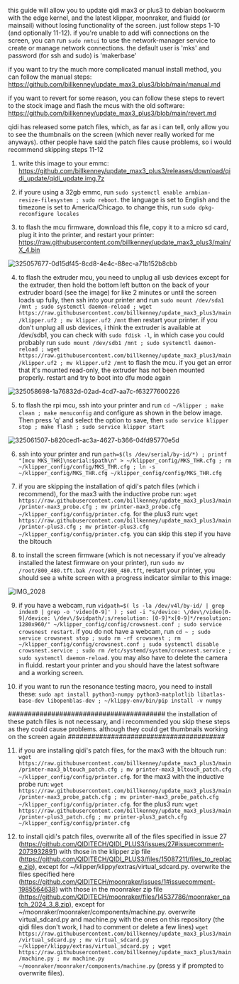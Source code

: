 this guide will allow you to update qidi max3 or plus3 to debian bookworm with the edge kernel, and the latest klipper, moonraker, and fluidd (or mainsail) without losing functionality of the screen. just follow steps 1-10 (and optionally 11-12). if you're unable to add wifi connections on the screen, you can run `sudo nmtui` to use the network-manager service to create or manage network connections. the default user is 'mks' and password (for ssh and sudo) is 'makerbase'

if you want to try the much more complicated manual install method, you can follow the manual steps: https://github.com/billkenney/update_max3_plus3/blob/main/manual.md

if you want to revert for some reason, you can follow these steps to revert to the stock image and flash the mcus with the old software: https://github.com/billkenney/update_max3_plus3/blob/main/revert.md

qidi has released some patch files, which, as far as i can tell, only allow you to see the thumbnails on the screen (which never really worked for me anyways). other people have said the patch files cause problems, so i would recommend skipping steps 11-12

1. write this image to your emmc: https://github.com/billkenney/update_max3_plus3/releases/download/qidi_update/qidi_update.img.7z

2. if youre using a 32gb emmc, run `sudo systemctl enable armbian-resize-filesystem ; sudo reboot`. the language is set to English and the timezone is set to America/Chicago. to change this, run `sudo dpkg-reconfigure locales`

3. to flash the mcu firmware, download this file, copy it to a micro sd card, plug it into the printer, and restart your printer: https://raw.githubusercontent.com/billkenney/update_max3_plus3/main/X_4.bin

![325057677-0d15df45-8cd8-4e4c-88ec-a71b152b8cbb](https://github.com/billkenney/update_max3_plus3/assets/30010560/ce1f6465-d539-4137-80bd-90f31bab7661)

4. to flash the extruder mcu, you need to unplug all usb devices except for the extruder, then hold the bottom left button on the back of your extruder board (see the image) for like 2 minutes or until the screen loads up fully, then ssh into your printer and run `sudo mount /dev/sda1 /mnt ; sudo systemctl daemon-reload ; wget https://raw.githubusercontent.com/billkenney/update_max3_plus3/main/klipper.uf2 ; mv klipper.uf2 /mnt` then restart your printer. if you don't unplug all usb devices, i think the extruder is available at /dev/sdb1, you can check with `sudo fdisk -l`, in which case you could probably run `sudo mount /dev/sdb1 /mnt ; sudo systemctl daemon-reload ; wget https://raw.githubusercontent.com/billkenney/update_max3_plus3/main/klipper.uf2 ; mv klipper.uf2 /mnt` to flash the mcu. if you get an error that it's mounted read-only, the extruder has not been mounted properly. restart and try to boot into dfu mode again

![325058698-1a76832d-02ad-4cd7-aa7c-f63277600226](https://github.com/billkenney/update_max3_plus3/assets/30010560/46a879b1-d77c-468d-b7ab-371fcdcf8673)

5. to flash the rpi mcu, ssh into your printer and run `cd ~/klipper ; make clean ; make menuconfig` and configure as shown in the below image. Then press 'q' and select the option to save, then `sudo service klipper stop ; make flash ; sudo service klipper start`

![325061507-b820ced1-ac3a-4627-b366-04fd95770e5d](https://github.com/billkenney/update_max3_plus3/assets/30010560/de954ba9-a158-42d0-b564-d3a71169f4bc)

6. ssh into your printer and run `path=$(ls /dev/serial/by-id/*) ; printf "[mcu MKS_THR]\nserial:$path\n" > ~/klipper_config/MKS_THR.cfg ; rm ~/klipper_config/config/MKS_THR.cfg ; ln -s ~/klipper_config/MKS_THR.cfg ~/klipper_config/config/MKS_THR.cfg`

7. if you are skipping the installation of qidi's patch files (which i recommend), for the max3 with the inductive probe run: `wget https://raw.githubusercontent.com/billkenney/update_max3_plus3/main/printer-max3_probe.cfg ; mv printer-max3_probe.cfg ~/klipper_config/config/printer.cfg`. for the plus3 run: `wget https://raw.githubusercontent.com/billkenney/update_max3_plus3/main/printer-plus3.cfg ; mv printer-plus3.cfg ~/klipper_config/config/printer.cfg`. you can skip this step if you have the bltouch

8. to install the screen firmware (which is not necessary if you've already installed the latest firmware on your printer), run `sudo mv /root/800_480.tft.bak /root/800_480.tft`, restart your printer, you should see a white screen with a progress indicator similar to this image:

![IMG_2028](https://github.com/billkenney/update_max3_plus3/assets/30010560/f5cf29b5-9c42-475f-9e84-a78b302265bf)

9. if you have a webcam, run `vidpath=$( ls -la /dev/v4l/by-id/ | grep index0 | grep -o 'video[0-9]' ) ; sed -i "s/device: \/dev\/video[0-9]/device: \/dev\/$vidpath/;s/resolution: [0-9]*x[0-9]*/resolution: 1280x960/" ~/klipper_config/config/crowsnest.conf ; sudo service crowsnest restart`. if you do not have a webcam, run `cd ~ ; sudo service crowsnest stop ; sudo rm -rf crowsnest ; rm ~/klipper_config/config/crowsnest.conf ; sudo systemctl disable crowsnest.service ; sudo rm /etc/systemd/system/crowsnest.service ; sudo systemctl daemon-reload`. you may also have to delete the camera in fluidd. restart your printer and you should have the latest software and a working screen. 

10. if you want to run the resonance testing macro, you need to install these: `sudo apt install python3-numpy python3-matplotlib libatlas-base-dev libopenblas-dev ; ~/klippy-env/bin/pip install -v numpy`

########################################
the installation of these patch files is not necessary, and i recommended you skip these steps as they could cause problems. although they could get thumbnails working on the screen again
########################################

11. if you are installing qidi's patch files, for the max3 with the bltouch run: `wget https://raw.githubusercontent.com/billkenney/update_max3_plus3/main/printer-max3_bltouch_patch.cfg ; mv printer-max3_bltouch_patch.cfg ~/klipper_config/config/printer.cfg`. for the max3 with the inductive probe run: `wget https://raw.githubusercontent.com/billkenney/update_max3_plus3/main/printer-max3_probe_patch.cfg ; mv printer-max3_probe_patch.cfg ~/klipper_config/config/printer.cfg`. for the plus3 run: `wget https://raw.githubusercontent.com/billkenney/update_max3_plus3/main/printer-plus3_patch.cfg ; mv printer-plus3_patch.cfg ~/klipper_config/config/printer.cfg`

12. to install qidi's patch files, overwrite all of the files specified in issue 27 (https://github.com/QIDITECH/QIDI_PLUS3/issues/27#issuecomment-2073932891) with those in the klipper zip file (https://github.com/QIDITECH/QIDI_PLUS3/files/15087211/files_to_replace.zip), except for ~/klipper/klippy/extras/virtual_sdcard.py. overwrite the files specified here (https://github.com/QIDITECH/moonraker/issues/1#issuecomment-1985564638) with those in the moonraker zip file (https://github.com/QIDITECH/moonraker/files/14537786/moonraker_patch_2024_3_8.zip), except for ~/moonraker/moonraker/components/machine.py. overwrite virtual_sdcard.py and machine.py with the ones on this repository (the qidi files don't work, I had to comment or delete a few lines) `wget https://raw.githubusercontent.com/billkenney/update_max3_plus3/main/virtual_sdcard.py ; mv virtual_sdcard.py ~/klipper/klippy/extras/virtual_sdcard.py ; wget https://raw.githubusercontent.com/billkenney/update_max3_plus3/main/machine.py ; mv machine.py ~/moonraker/moonraker/components/machine.py` (press y if prompted to overwrite files).
